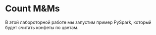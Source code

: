 # Count M&Ms

В этой лабороторной работе мы запустим пример PySpark, который будет считать конфеты по цветам.
